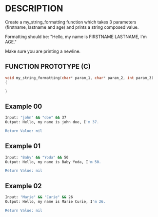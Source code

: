 # DESCRIPTION

Create a my_string_formatting function which takes 3 parameters (firstname, lastname and age) and prints a string composed value.

Formatting should be: "Hello, my name is FIRSTNAME LASTNAME, I'm AGE."

Make sure you are printing a newline.

## FUNCTION PROTOTYPE (C)

```c
void my_string_formatting(char* param_1, char* param_2, int param_3)
{

}
```

## Example 00
```bash
Input: "john" && "doe" && 37
Output: Hello, my name is john doe, I'm 37.

Return Value: nil
```
## Example 01
```bash
Input: "Baby" && "Yoda" && 50
Output: Hello, my name is Baby Yoda, I'm 50.

Return Value: nil
```
## Example 02
```bash
Input: "Marie" && "Curie" && 26
Output: Hello, my name is Marie Curie, I'm 26.

Return Value: nil
```